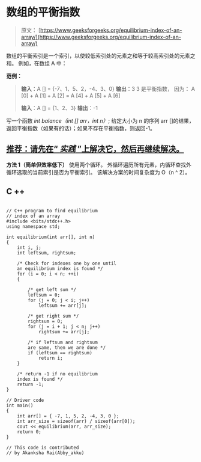 # 数组的平衡指数

> 原文： [https://www.geeksforgeeks.org/equilibrium-index-of-an-array/](https://www.geeksforgeeks.org/equilibrium-index-of-an-array/)

数组的平衡索引是一个索引，以使较低索引处的元素之和等于较高索引处的元素之和。 例如，在数组 A 中：

**范例：**

> **输入**：A [] = {-7、1、5、2，-4、3、0}
> **输出**：3
> 3 是平衡指数， 因为：
> A [0] + A [1] + A [2] = A [4] + A [5] + A [6]
> 
> **输入**：A [] = {1、2、3}
> **输出**：-1

写一个函数 *int balance（int [] arr，int n）*; 给定大小为 n 的序列 arr []的结果，返回平衡指数（如果有的话）；如果不存在平衡指数，则返回-1。

## [推荐：请先在“ ***<u>实践</u>*** ”上解决它，然后再继续解决。](https://practice.geeksforgeeks.org/problems/equilibrium-point/0)

**方法 1（简单但效率低下）**
使用两个循环。 外循环遍历所有元素，内循环查找外循环选取的当前索引是否为平衡索引。 该解决方案的时间复杂度为 O（n ^ 2）。

## C ++

```

// C++ program to find equilibrium 
// index of an array 
#include <bits/stdc++.h> 
using namespace std; 

int equilibrium(int arr[], int n) 
{ 
    int i, j; 
    int leftsum, rightsum; 

    /* Check for indexes one by one until  
    an equilibrium index is found */
    for (i = 0; i < n; ++i)  
    {      

        /* get left sum */
        leftsum = 0;  
        for (j = 0; j < i; j++) 
            leftsum += arr[j]; 

        /* get right sum */
        rightsum = 0;  
        for (j = i + 1; j < n; j++) 
            rightsum += arr[j]; 

        /* if leftsum and rightsum   
        are same, then we are done */
        if (leftsum == rightsum) 
            return i; 
    } 

    /* return -1 if no equilibrium  
    index is found */
    return -1; 
} 

// Driver code 
int main() 
{ 
    int arr[] = { -7, 1, 5, 2, -4, 3, 0 }; 
    int arr_size = sizeof(arr) / sizeof(arr[0]); 
    cout << equilibrium(arr, arr_size); 
    return 0; 
} 

// This code is contributed  
// by Akanksha Rai(Abby_akku) 

```